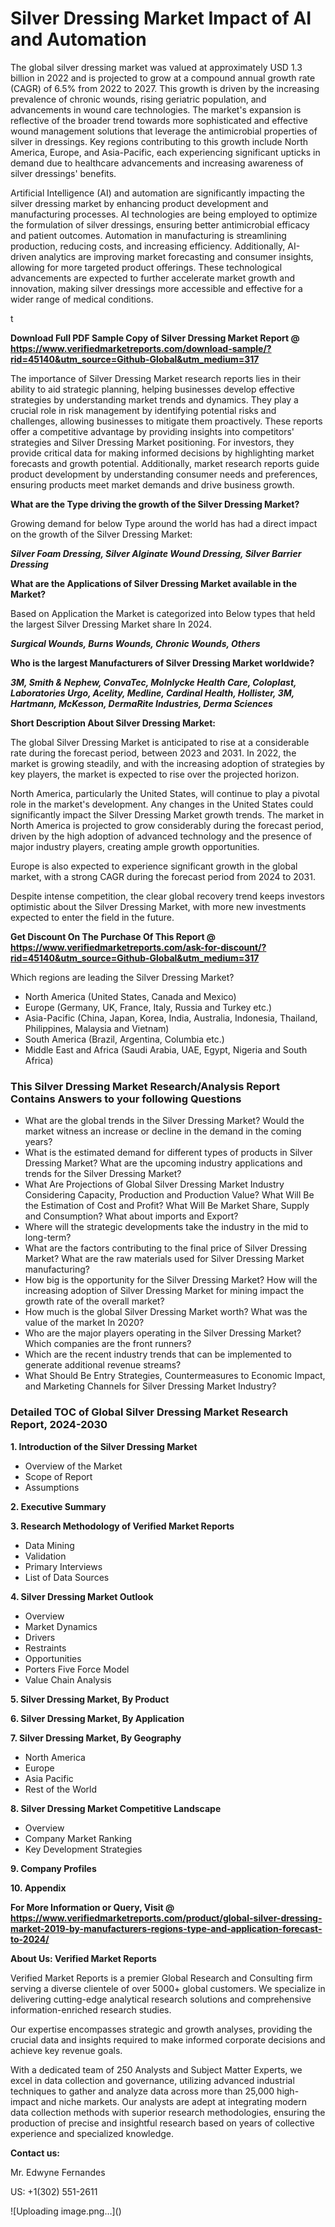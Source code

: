 <h1>Silver Dressing Market Impact of AI and Automation</h1><p>The global silver dressing market was valued at approximately USD 1.3 billion in 2022 and is projected to grow at a compound annual growth rate (CAGR) of 6.5% from 2022 to 2027. This growth is driven by the increasing prevalence of chronic wounds, rising geriatric population, and advancements in wound care technologies. The market's expansion is reflective of the broader trend towards more sophisticated and effective wound management solutions that leverage the antimicrobial properties of silver in dressings. Key regions contributing to this growth include North America, Europe, and Asia-Pacific, each experiencing significant upticks in demand due to healthcare advancements and increasing awareness of silver dressings' benefits.</p><p>Artificial Intelligence (AI) and automation are significantly impacting the silver dressing market by enhancing product development and manufacturing processes. AI technologies are being employed to optimize the formulation of silver dressings, ensuring better antimicrobial efficacy and patient outcomes. Automation in manufacturing is streamlining production, reducing costs, and increasing efficiency. Additionally, AI-driven analytics are improving market forecasting and consumer insights, allowing for more targeted product offerings. These technological advancements are expected to further accelerate market growth and innovation, making silver dressings more accessible and effective for a wider range of medical conditions.</p>t</p><p id="" class=""><strong>Download Full PDF Sample Copy of Silver Dressing Market Report @ <a href="https://www.verifiedmarketreports.com/download-sample/?rid=45140&utm_source=Github-Global&utm_medium=317" target="_blank">https://www.verifiedmarketreports.com/download-sample/?rid=45140&utm_source=Github-Global&utm_medium=317</a></strong></p><p>The importance of&nbsp;Silver Dressing Market research reports lies in their ability to aid strategic planning, helping businesses develop effective strategies by understanding market trends and dynamics. They play a crucial role in risk management by identifying potential risks and challenges, allowing businesses to mitigate them proactively. These reports offer a competitive advantage by providing insights into competitors' strategies and Silver Dressing Market positioning. For investors, they provide critical data for making informed decisions by highlighting market forecasts and growth potential. Additionally, market research reports guide product development by understanding consumer needs and preferences, ensuring products meet market demands and drive business growth.</p><p><strong>What are the&nbsp;Type driving the growth of the Silver Dressing Market?</strong></p><p id="" class="">Growing demand for below Type around the world has had a direct impact on the growth of the Silver Dressing Market:</p><em><strong>Silver Foam Dressing, Silver Alginate Wound Dressing, Silver Barrier Dressing</strong></em></p><strong>What are the&nbsp;Applications&nbsp;of Silver Dressing Market available in the Market?</strong></p><p id="" class="">Based on Application the Market is categorized into Below types that held the largest Silver Dressing Market share In 2024.</p><em><strong>Surgical Wounds, Burns Wounds, Chronic Wounds, Others</strong></em></p><strong>Who is the largest Manufacturers of Silver Dressing Market worldwide?</strong></p><p><em><strong>3M, Smith & Nephew, ConvaTec, Molnlycke Health Care, Coloplast, Laboratories Urgo, Acelity, Medline, Cardinal Health, Hollister, 3M, Hartmann, McKesson, DermaRite Industries, Derma Sciences</strong></em></p><p id="" class=""><strong>Short Description About Silver Dressing Market:</strong></p><p>The global Silver Dressing Market is anticipated to rise at a considerable rate during the forecast period, between 2023 and 2031. In 2022, the market is growing steadily, and with the increasing adoption of strategies by key players, the market is expected to rise over the projected horizon.</p><p>North America, particularly the United States, will continue to play a pivotal role in the market's development. Any changes in the United States could significantly impact the Silver Dressing Market growth trends. The market in North America is projected to grow considerably during the forecast period, driven by the high adoption of advanced technology and the presence of major industry players, creating ample growth opportunities.</p><p>Europe is also expected to experience significant growth in the global market, with a strong CAGR during the forecast period from 2024 to 2031.</p><p>Despite intense competition, the clear global recovery trend keeps investors optimistic about the Silver Dressing Market, with more new investments expected to enter the field in the future.</p><p id="" class=""><strong>Get Discount On The Purchase Of This Report @ <a href="https://www.verifiedmarketreports.com/ask-for-discount/?rid=45140&utm_source=Github-Global&utm_medium=317" target="_blank">https://www.verifiedmarketreports.com/ask-for-discount/?rid=45140&utm_source=Github-Global&utm_medium=317</a></strong></p>Which regions are leading the Silver Dressing Market?</p><ul><li>North America (United States, Canada and Mexico)</li><li>Europe (Germany, UK, France, Italy, Russia and Turkey etc.)</li><li>Asia-Pacific (China, Japan, Korea, India, Australia, Indonesia, Thailand, Philippines, Malaysia and Vietnam)</li><li>South America (Brazil, Argentina, Columbia etc.)</li><li>Middle East and Africa (Saudi Arabia, UAE, Egypt, Nigeria and South Africa)</li></ul><h3 id="" class="">This Silver Dressing Market Research/Analysis Report Contains Answers to your following Questions</h3><ul><li>What are the global trends in the Silver Dressing Market? Would the market witness an increase or decline in the demand in the coming years?</li><li>What is the estimated demand for different types of products in Silver Dressing Market? What are the upcoming industry applications and trends for the Silver Dressing Market?</li><li>What Are Projections of Global Silver Dressing Market Industry Considering Capacity, Production and Production Value? What Will Be the Estimation of Cost and Profit? What Will Be Market Share, Supply and Consumption? What about imports and Export?</li><li>Where will the strategic developments take the industry in the mid to long-term?</li><li>What are the factors contributing to the final price of Silver Dressing Market? What are the raw materials used for Silver Dressing Market manufacturing?</li><li>How big is the opportunity for the Silver Dressing Market? How will the increasing adoption of Silver Dressing Market for mining impact the growth rate of the overall market?</li><li>How much is the global Silver Dressing Market worth? What was the value of the market In 2020?</li><li>Who are the major players operating in the Silver Dressing Market? Which companies are the front runners?</li><li>Which are the recent industry trends that can be implemented to generate additional revenue streams?</li><li>What Should Be Entry Strategies, Countermeasures to Economic Impact, and Marketing Channels for Silver Dressing Market Industry?</li></ul><h3 id="" class="">Detailed TOC of Global Silver Dressing Market Research Report, 2024-2030</h3><p id="" class=""><strong>1. Introduction of the Silver Dressing Market</strong></p><ul><li>Overview of the Market</li><li>Scope of Report</li><li>Assumptions</li></ul><p id="" class=""><strong>2. Executive Summary</strong></p><p id="" class=""><strong>3. Research Methodology of Verified Market Reports</strong></p><ul><li>Data Mining</li><li>Validation</li><li>Primary Interviews</li><li>List of Data Sources</li></ul><p id="" class=""><strong>4. Silver Dressing Market Outlook</strong></p><ul><li>Overview</li><li>Market Dynamics</li><li>Drivers</li><li>Restraints</li><li>Opportunities</li><li>Porters Five Force Model</li><li>Value Chain Analysis</li></ul><p id="" class=""><strong>5. Silver Dressing Market, By Product</strong></p><p id="" class=""><strong>6. Silver Dressing Market, By Application</strong></p><p id="" class=""><strong>7. Silver Dressing Market, By Geography</strong></p><ul><li>North America</li><li>Europe</li><li>Asia Pacific</li><li>Rest of the World</li></ul><p id="" class=""><strong>8. Silver Dressing Market Competitive Landscape</strong></p><ul><li>Overview</li><li>Company Market Ranking</li><li>Key Development Strategies</li></ul><p id="" class=""><strong>9. Company Profiles</strong></p><p id="" class=""><strong>10. Appendix</strong></p><p id="" class=""><strong>For More Information or Query, Visit @ <a href="https://www.verifiedmarketreports.com/product/global-silver-dressing-market-2019-by-manufacturers-regions-type-and-application-forecast-to-2024/" target="_blank">https://www.verifiedmarketreports.com/product/global-silver-dressing-market-2019-by-manufacturers-regions-type-and-application-forecast-to-2024/</a></strong></p><p id="" class=""><strong>About Us: Verified Market Reports</strong></p><p id="" class="">Verified Market Reports is a premier Global Research and Consulting firm serving a diverse clientele of over 5000+ global customers. We specialize in delivering cutting-edge analytical research solutions and comprehensive information-enriched research studies.</p><p id="" class="">Our expertise encompasses strategic and growth analyses, providing the crucial data and insights required to make informed corporate decisions and achieve key revenue goals.</p><p id="" class="">With a dedicated team of 250 Analysts and Subject Matter Experts, we excel in data collection and governance, utilizing advanced industrial techniques to gather and analyze data across more than 25,000 high-impact and niche markets. Our analysts are adept at integrating modern data collection methods with superior research methodologies, ensuring the production of precise and insightful research based on years of collective experience and specialized knowledge.</p><p id="" class=""><strong>Contact us:</strong></p><p id="" class="">Mr. Edwyne Fernandes</p><p id="" class="">US: +1(302) 551-2611</p>
![Uploading image.png…]()
